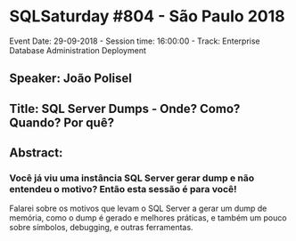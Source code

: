 # SQLSaturday #804 - São Paulo 2018
Event Date: 29-09-2018 - Session time: 16:00:00 - Track: Enterprise Database Administration  Deployment
## Speaker: João Polisel
## Title: SQL Server Dumps - Onde? Como? Quando? Por quê?
## Abstract:
### Você já viu uma instância SQL Server gerar dump e não entendeu o motivo? Então esta sessão é para você!
Falarei sobre os motivos que levam o SQL Server a gerar um dump de memória, como o dump é gerado e melhores práticas, e também um pouco sobre símbolos, debugging, e outras ferramentas.
